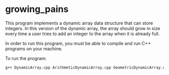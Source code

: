 # growing_pains

This program implements a dynamic array data structure that can store integers. In this version of the dynamic array, the array should grow in size every time a user tries to add an integer to the array when it is already full.

In order to run this program, you must be able to compile and run C++ programs on your machine.

To run the program:
```bash
g++ DynamicArray.cpp ArithmeticDynamicArray.cpp GeometricDynamicArray.cpp main.cpp && ./a.out
```